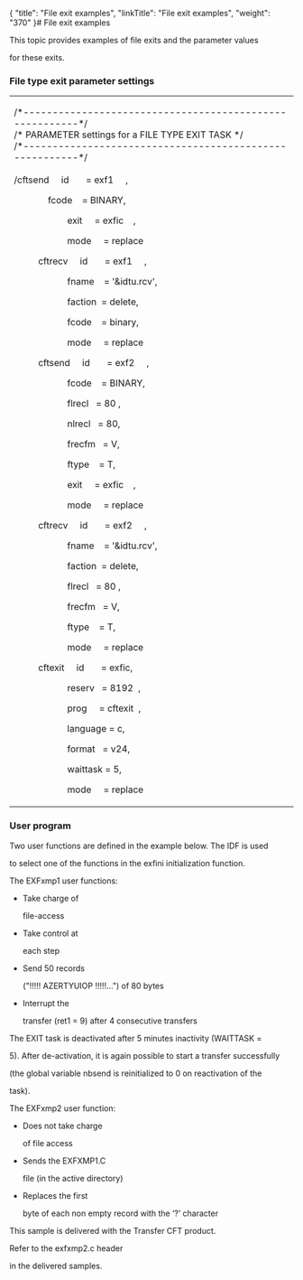 {
    "title": "File exit examples",
    "linkTitle": "File exit examples",
    "weight": "370"
}# File exit examples

This topic provides examples of file exits and the parameter values
for these exits.

### File type exit parameter settings

<table cellspacing="0">
   <col/>
   <tbody>
      <tr>
         <td>
            <p>/*--------------------------------------------------------*/<br/>/* PARAMETER settings for a FILE TYPE EXIT TASK */<br/>/*--------------------------------------------------------*/<br/><br/>/cftsend     id 
       = 
 exf1     ,</p>
            <p>              fcode 
    = 
 BINARY,</p>
            <p>                      exit 
     = 
 exfic    ,</p>
            <p>                      mode 
     = 
 replace</p>
            <p>          cftrecv 
     id 
       = 
 exf1     ,</p>
            <p>                      fname 
    = 
 '&amp;idtu.rcv',</p>
            <p>                      faction 
  = delete,</p>
            <p>                      fcode 
    = 
 binary,</p>
            <p>                      mode 
     = 
 replace</p>
            <p>          cftsend 
     id 
       = 
 exf2     ,</p>
            <p>                      fcode 
    = 
 BINARY,</p>
            <p>                      flrecl 
   = 
 80 ,</p>
            <p>                      nlrecl 
   = 
 80,</p>
            <p>                      frecfm 
   = 
 V,</p>
            <p>                      ftype 
    = 
 T,</p>
            <p>                      exit 
     = 
 exfic    ,</p>
            <p>                      mode 
     = 
 replace</p>
            <p>          cftrecv 
     id 
       = 
 exf2     ,</p>
            <p>                      fname 
    = 
 '&amp;idtu.rcv',</p>
            <p>                      faction 
  = delete,</p>
            <p>                      flrecl 
   = 
 80 ,</p>
            <p>                      frecfm 
   = 
 V,</p>
            <p>                      ftype 
    = 
 T,</p>
            <p>                      mode 
     = 
 replace</p>
            <p>          cftexit 
     id 
       = 
 exfic,</p>
            <p>                      reserv 
   = 
 8192  ,</p>
            <p>                      prog 
     = 
 cftexit  ,</p>
            <p>                      language 
 = c,</p>
            <p>                      format 
   = 
 v24,</p>
            <p>                      waittask 
 = 5,</p>
            <p>                      mode 
     = 
 replace</p>
         </td>
      </tr>
   </tbody>
</table>

### <span id="User_program"></span>User program

Two user functions are defined in the example below. The IDF is used
to select one of the functions in the exfini initialization function.

The EXFxmp1 user functions:

-   Take charge of
    file-access
-   Take control at
    each step
-   Send 50 records
    ("!!!!! AZERTYUIOP !!!!!...") of 80 bytes
-   Interrupt the
    transfer (ret1 = 9) after 4 consecutive transfers

The EXIT task is deactivated after 5 minutes inactivity (WAITTASK =
5). After de-activation, it is again possible to start a transfer successfully
(the global variable nbsend is reinitialized to 0 on reactivation of the
task).

The EXFxmp2 user function:

-   Does not take charge
    of file access
-   Sends the EXFXMP1.C
    file (in the active directory)
-   Replaces the first
    byte of each non empty record with the ‘?’ character

This sample is delivered with the Transfer CFT product.
Refer to the exfxmp2.c header
in the delivered samples.
